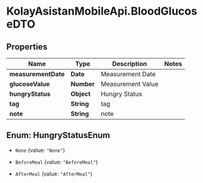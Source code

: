 # KolayAsistanMobileApi.BloodGlucoseDTO

## Properties

Name | Type | Description | Notes
------------ | ------------- | ------------- | -------------
**measurementDate** | **Date** | Measurement Date | 
**glucoseValue** | **Number** | Measurement Value | 
**hungryStatus** | **Object** | Hungry Status | 
**tag** | **String** | tag | 
**note** | **String** | note | 



## Enum: HungryStatusEnum


* `None` (value: `"None"`)

* `BeforeMeal` (value: `"BeforeMeal"`)

* `AfterMeal` (value: `"AfterMeal"`)




